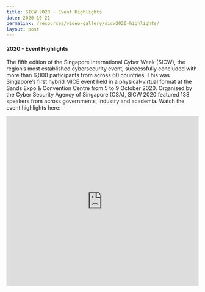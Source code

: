 ```yaml
---
title: SICW 2020 - Event Highlights
date: 2020-10-21
permalink: /resources/video-gallery/sicw2020-highlights/
layout: post
---
```

#### **2020 - Event Highlights**

The fifth edition of the Singapore International Cyber Week (SICW), the region’s most established cybersecurity event, successfully concluded with more than 6,000 participants from across 60 countries. This was Singapore’s first hybrid MICE event held in a physical-virtual format at the Sands Expo &amp; Convention Centre from 5 to 9 October 2020. Organised by the Cyber Security Agency of Singapore (CSA), SICW 2020 featured 138 speakers from across governments, industry and academia. Watch the event highlights here:

<iframe allowfullscreen="" allow="accelerometer; autoplay; clipboard-write; encrypted-media; gyroscope; picture-in-picture" title="YouTube video player" src="https://www.youtube.com/embed/Ox-U1kJqsHM" width="100%" height="445" frameborder="0"></iframe>